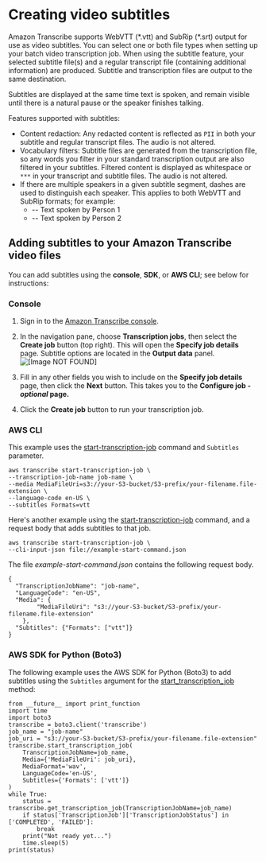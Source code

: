 # Creating video subtitles<a name="subtitles"></a>

Amazon Transcribe supports WebVTT \(\*\.vtt\) and SubRip \(\*\.srt\) output for use as video subtitles\. You can select one or both file types when setting up your batch video transcription job\. When using the subtitle feature, your selected subtitle file\(s\) and a regular transcript file \(containing additional information\) are produced\. Subtitle and transcription files are output to the same destination\.

Subtitles are displayed at the same time text is spoken, and remain visible until there is a natural pause or the speaker finishes talking\.

Features supported with subtitles:
+ Content redaction: Any redacted content is reflected as `PII` in both your subtitle and regular transcript files\. The audio is not altered\.
+ Vocabulary filters: Subtitle files are generated from the transcription file, so any words you filter in your standard transcription output are also filtered in your subtitles\. Filtered content is displayed as whitespace or `***` in your transcript and subtitle files\. The audio is not altered\.
+ If there are multiple speakers in a given subtitle segment, dashes are used to distinguish each speaker\. This applies to both WebVTT and SubRip formats; for example:
  + \-\- Text spoken by Person 1
  + \-\- Text spoken by Person 2

## Adding subtitles to your Amazon Transcribe video files<a name="subtitles-how-to"></a>

You can add subtitles using the **console**, **SDK**, or **AWS CLI**; see below for instructions:

### Console<a name="subtitles-howto-console"></a>

1. Sign in to the [Amazon Transcribe console](https://console.aws.amazon.com/transcribe/)\.

1. In the navigation pane, choose **Transcription jobs**, then select the **Create job** button \(top right\)\. This will open the **Specify job details** page\. Subtitle options are located in the **Output data** panel\.  
![\[Image NOT FOUND\]](http://docs.aws.amazon.com/transcribe/latest/dg/images/subtitles.png)

1. Fill in any other fields you wish to include on the **Specify job details** page, then click the **Next** button\. This takes you to the **Configure job \- *optional* page\.**

1. Click the **Create job** button to run your transcription job\. 

### AWS CLI<a name="subtitles-howto-cli"></a>

This example uses the [start\-transcription\-job](https://awscli.amazonaws.com/v2/documentation/api/latest/reference/transcribe/start-transcription-job.html) command and `Subtitles` parameter\.

```
aws transcribe start-transcription-job \
--transcription-job-name job-name \
--media MediaFileUri=s3://your-S3-bucket/S3-prefix/your-filename.file-extension \
--language-code en-US \
--subtitles Formats=vtt
```

Here's another example using the [start\-transcription\-job](https://awscli.amazonaws.com/v2/documentation/api/latest/reference/transcribe/start-transcription-job.html) command, and a request body that adds subtitles to that job\.

```
aws transcribe start-transcription-job \
--cli-input-json file://example-start-command.json
```

The file *example\-start\-command\.json* contains the following request body\.

```
{
  "TranscriptionJobName": "job-name",
  "LanguageCode": "en-US",
  "Media": {
        "MediaFileUri": "s3://your-S3-bucket/S3-prefix/your-filename.file-extension"
    },
  "Subtitles": {"Formats": ["vtt"]}
}
```

### AWS SDK for Python \(Boto3\)<a name="subtitles-howto-sdk"></a>

The following example uses the AWS SDK for Python \(Boto3\) to add subtitles using the `Subtitles` argument for the [start\_transcription\_job](https://boto3.amazonaws.com/v1/documentation/api/latest/reference/services/transcribe.html#TranscribeService.Client.start_transcription_job) method:

```
from __future__ import print_function
import time
import boto3
transcribe = boto3.client('transcribe')
job_name = "job-name"
job_uri = "s3://your-S3-bucket/S3-prefix/your-filename.file-extension"
transcribe.start_transcription_job(
    TranscriptionJobName=job_name,
    Media={'MediaFileUri': job_uri},
    MediaFormat='wav',
    LanguageCode='en-US', 
    Subtitles={'Formats': ['vtt']}
)
while True:
    status = transcribe.get_transcription_job(TranscriptionJobName=job_name)
    if status['TranscriptionJob']['TranscriptionJobStatus'] in ['COMPLETED', 'FAILED']:
        break
    print("Not ready yet...")
    time.sleep(5)
print(status)
```